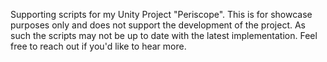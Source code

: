 Supporting scripts for my Unity Project "Periscope". This is for showcase purposes only and does not support the development of the project.
As such the scripts may not be up to date with the latest implementation. Feel free to reach out if you'd like to hear more.
